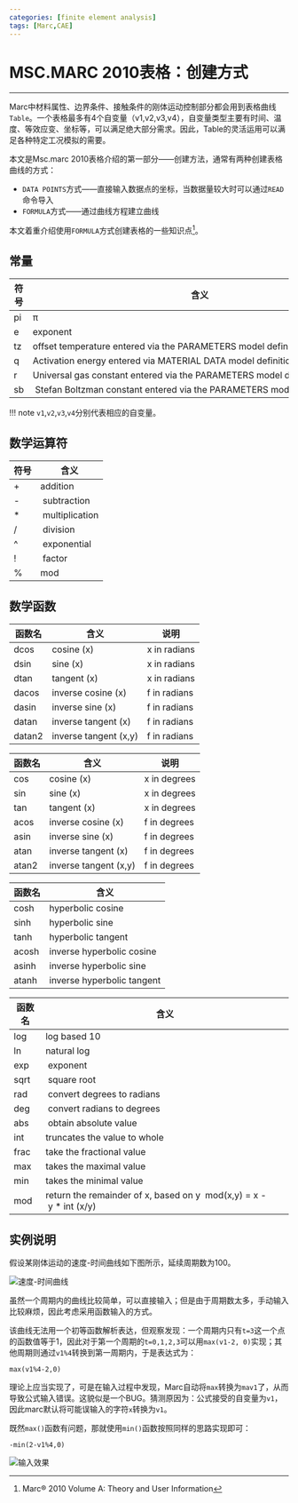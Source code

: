 ```yaml
---
categories: [finite element analysis]
tags: [Marc,CAE]
---
```


# MSC.MARC 2010表格：创建方式

---

Marc中材料属性、边界条件、接触条件的刚体运动控制部分都会用到表格曲线`Table`。一个表格最多有4个自变量（v1,v2,v3,v4），自变量类型主要有时间、温度、等效应变、坐标等，可以满足绝大部分需求。因此，Table的灵活运用可以满足各种特定工况模拟的需要。

本文是Msc.marc 2010表格介绍的第一部分——创建方法，通常有两种创建表格曲线的方式：

* `DATA POINTS`方式——直接输入数据点的坐标，当数据量较大时可以通过`READ`命令导入
* `FORMULA`方式——通过曲线方程建立曲线

本文着重介绍使用`FORMULA`方式创建表格的一些知识点[^1]。

## 常量

符号|含义| 
---|---|
pi| π | 
e | exponent | 
tz| offset temperature entered via the PARAMETERS model definition option | 
q | Activation energy entered via MATERIAL DATA model definition option | 
r | Universal gas constant entered via the PARAMETERS model definition option | 
sb| Stefan Boltzman constant entered via the PARAMETERS model definition option | 

!!! note
    `v1`,`v2`,`v3`,`v4`分别代表相应的自变量。

## 数学运算符

符号|含义
---|---
+ | addition
- | subtraction
* | multiplication
/ | division
^ | exponential
! | factor
% | mod

## 数学函数

函数名|含义|说明
---|---|---
dcos | cosine (x) | x in radians
dsin | sine (x) | x in radians
dtan | tangent (x) | x in radians
dacos | inverse cosine (x) | f in radians
dasin | inverse sine (x) | f in radians
datan | inverse tangent (x) | f in radians
datan2 | inverse tangent (x,y) | f in radians

函数名|含义|说明
---|---|---
cos | cosine (x) | x in degrees
sin | sine (x) | x in degrees
tan | tangent (x) | x in degrees
acos | inverse cosine (x) | f in degrees
asin | inverse sine (x) | f in degrees
atan | inverse tangent (x) | f in degrees
atan2 | inverse tangent (x,y) | f in degrees

函数名|含义
---|---
cosh | hyperbolic cosine
sinh | hyperbolic sine
tanh | hyperbolic tangent
acosh | inverse hyperbolic cosine
asinh | inverse hyperbolic sine
atanh | inverse hyperbolic tangent

函数名|含义| 
---|---|
log | log based 10 | 
ln | natural log | 
exp | exponent | 
sqrt | square root | 
rad | convert degrees to radians | 
deg | convert radians to degrees | 
abs | obtain absolute value | 
int | truncates the value to whole | 
frac | take the fractional value | 
max | takes the maximal value | 
min | takes the minimal value | 
mod | return the remainder of x, based on y  mod(x,y) = x - y * int (x/y) | 

## 实例说明

假设某刚体运动的速度-时间曲线如下图所示，延续周期数为100。

![速度-时间曲线](images/2012-10-18-01.jpg)


虽然一个周期内的曲线比较简单，可以直接输入；但是由于周期数太多，手动输入比较麻烦，因此考虑采用函数输入的方式。

该曲线无法用一个初等函数解析表达，但观察发现：一个周期内只有`t=3`这一个点的函数值等于1，因此对于第一个周期的`t=0,1,2,3`可以用`max(v1-2, 0)`实现；其他周期则通过`v1%4`转换到第一周期内，于是表达式为：

    max(v1%4-2,0)

理论上应当实现了，可是在输入过程中发现，Marc自动将`max`转换为`mav1`了，从而导致公式输入错误。这貌似是一个BUG。猜测原因为：公式接受的自变量为`v1`，因此marc默认将可能误输入的字符`x`转换为`v1`。

既然`max()`函数有问题，那就使用`min()`函数按照同样的思路实现即可：

    -min(2-v1%4,0)

![输入效果](images/2012-10-18-02.jpg)



[^1]: Marc® 2010 Volume A: Theory and User Information